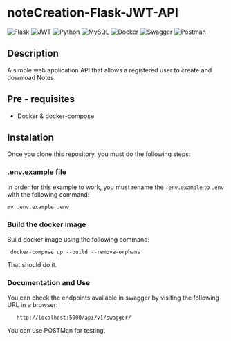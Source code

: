 # noteCreation-Flask-JWT-API
![Flask](https://img.shields.io/badge/flask-%23000.svg?style=for-the-badge&logo=flask&logoColor=white)
![JWT](https://img.shields.io/badge/JWT-black?style=for-the-badge&logo=JSON%20web%20tokens)
![Python](https://img.shields.io/badge/python-3670A0?style=for-the-badge&logo=python&logoColor=ffdd54)
![MySQL](https://img.shields.io/badge/mysql-4479A1.svg?style=for-the-badge&logo=mysql&logoColor=white)
![Docker](https://img.shields.io/badge/docker-%230db7ed.svg?style=for-the-badge&logo=docker&logoColor=white)
![Swagger](https://img.shields.io/badge/-Swagger-%23Clojure?style=for-the-badge&logo=swagger&logoColor=white)
![Postman](https://img.shields.io/badge/Postman-FF6C37?style=for-the-badge&logo=postman&logoColor=white)
<br>

## Description

A simple web application API that allows a registered user to create and download Notes.

## Pre - requisites

* Docker & docker-compose

## Instalation

Once you clone this repository, you must do the following steps:

### .env.example file

In order for this example to work, you must rename the `.env.example` to `.env` with the following command:
```
mv .env.example .env
```

### Build the docker image

Build docker image using the following command:

```
 docker-compose up --build --remove-orphans
 ```
 That should do it.

 ### Documentation and Use

 You can check the endpoints available in swagger by visiting the following URL in a browser:

 ```
    http://localhost:5000/api/v1/swagger/
 ```

You can use POSTMan for testing.

 